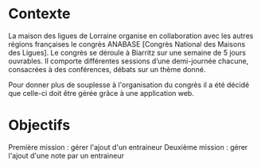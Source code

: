 # Contexte
La maison des ligues de Lorraine organise en collaboration avec les autres régions françaises le congrès ANABASE [Congrès National des Maisons des Ligues].
Le congrès se déroule à Biarritz sur une semaine de 5 jours ouvrables. Il comporte différentes sessions d’une demi-journée chacune, consacrées à des conférences, débats sur un thème donné.

Pour donner plus de souplesse à l'organisation du congrès il a été décidé que celle-ci doit être gérée grâce à une application web.

# Objectifs
Première mission : gérer l'ajout d'un entraineur
Deuxième mission : gérer l'ajout d'une note par un entraineur
